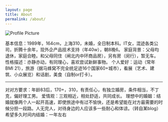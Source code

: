 ```yaml
---
layout: page
title: About
permalink: /about/
---
```


<img src="{{ site.baseurl }}/assets/profile-placeholder.gif" title="Profile Picture" class="profile">

基本信息：1989年，164cm，上海310，未婚，全日制本科。IT女，混迹各类公司，折腾十余年，现外企产品技术支持（年40w），朝8晚6。
家庭背景：父母均退休，家庭合睦。和父母同住（闸北内中环商品房），另有房（闵行），暂无车。
性格描述：亦静亦动，有同理心，喜欢尝试新鲜事物。
个人爱好：运动（常年BMI 21），旅游（据马蜂窝不完全统足迹16个国家60+城市），看展（艺术、建筑、小众展览）和话剧，美食（自制or打卡）。

<hr>

对对方要求：年龄83后，170+，310，有责任心，有独立婚房，条件相当，不丁克，偏好理工男。
爱情观：三观相近，相处舒适，共同成长。
理想中的婚姻：结婚就像两个人一起开高速，即使旅途中有过不愉快，还是希望能在对方最需要的时候分担一段路。人无完人，对待身边的人应该多一些耐心和体谅。（转自某blog） 
希望多久时间内结婚：一年左右
